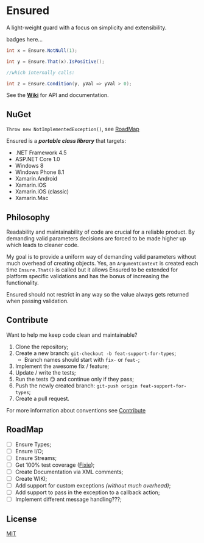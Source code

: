 # Ensured
A light-weight guard with a focus on simplicity and extensibility.

badges here...


```csharp
int x = Ensure.NotNull(1);

int y = Ensure.That(x).IsPositive();

//which internally calls:

int z = Ensure.Condition(y, yVal => yVal > 0); 
```

See the **[Wiki](/wiki)** for API and documentation.


## NuGet

`Throw new NotImplementedException()`, see [RoadMap](#RoadMap)

Ensured is a **_portable class library_** that targets:

- .NET Framework 4.5
- ASP.NET Core 1.0
- Windows 8
- Windows Phone 8.1
- Xamarin.Android
- Xamarin.iOS
- Xamarin.iOS (classic)
- Xamarin.Mac


## Philosophy

Readability and maintainability of code are crucial for a reliable product. By demanding valid parameters decisions are forced to be made higher up which leads to cleaner code. 

My goal is to provide a uniform way of demanding valid parameters without much overhead of creating objects. Yes, an `ArgumentContext` is created each time `Ensure.That()` is called but it allows Ensured to be extended for platform specific validations and has the bonus of increasing the functionality.

Ensured should not restrict in any way so the value always gets returned when passing validation.


## Contribute

Want to help me keep code clean and maintainable? 

1. Clone the repository;
2. Create a new branch: `git-checkout -b feat-support-for-types`;
	* Branch names should start with `fix-` or `feat-`;
3. Implement the awesome fix / feature;
4. Update / write the tests;
5. Run the tests :smirk: and continue only if they pass;
6. Push the newly created branch: `git-push origin feat-support-for-types`;
7. Create a pull request.

For more information about conventions see [Contribute](Contribute.md)

## RoadMap

- [ ] Ensure Types;
- [ ] Ensure I/O;
- [ ] Ensure Streams;
- [ ] Get 100% test coverage ([Fixie](https://github.com/fixie/fixie));
- [ ] Create Documentation via XML comments;
- [ ] Create WIKI;
- [ ] Add support for custom exceptions _(without much overhead)_;
- [ ] Add support to pass in the exception to a callback action;
- [ ] Implement different message handling???;

## License

[MIT](License.txt)
